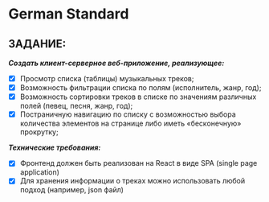 # German Standard

## ЗАДАНИЕ:
***Cоздать клиент-серверное веб-приложение, реализующее:***

- [x] Просмотр списка (таблицы) музыкальных треков;
- [x] Возможность фильтрации списка по полям (исполнитель, жанр, год); 
- [x] Возможность сортировки треков в списке по значениям различных полей (певец, песня, жанр, год); 	
- [x] Постраничную навигацию по списку с возможностью выбора количества элементов на странице либо иметь «бесконечную» прокрутку;

***Технические требования:***
- [x] Фронтенд должен быть реализован на React в виде SPA (single page application)		
- [x] Для хранения информации о треках можно использовать любой подход (например, json файл)
